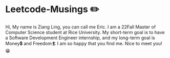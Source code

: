 # Leetcode-Musings ✏️
Hi, My name is Ziang Ling, you can call me Eric. I am a 22Fall Master of Computer Science student at Rice University. My short-term goal is to have a Software 
Development Engineer internship, and my long-term goal is Money:heavy_dollar_sign: and Freedom:surfer: I am so happy that you find me. Nice to meet you!:grin:

